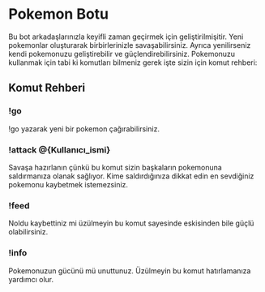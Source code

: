 # Pokemon Botu

Bu bot arkadaşlarınızla keyifli zaman geçirmek için geliştirilmişitir. Yeni pokemonlar oluşturarak birbirlerinizle savaşabilirsiniz. Ayrıca yenilirseniz kendi pokemonuzu geliştirebilir ve güçlendirebilirsiniz. Pokemonuzu kullanmak için tabi ki komutları bilmeniz gerek işte sizin için komut rehberi:

## Komut Rehberi

### !go
!go yazarak yeni bir pokemon çağırabilirsiniz.

### !attack @{Kullanıcı_ismi}
Savaşa hazırlanın çünkü bu komut sizin başkaların pokemonuna saldırmanıza olanak sağlıyor. Kime saldırdığınıza dikkat edin en sevdiğiniz pokemonu kaybetmek istemezsiniz.

### !feed
Noldu kaybettiniz mi üzülmeyin bu komut sayesinde eskisinden bile güçlü olabilirsiniz.

### !info
Pokemonuzun gücünü mü unuttunuz. Üzülmeyin bu komut hatırlamanıza yardımcı olur.